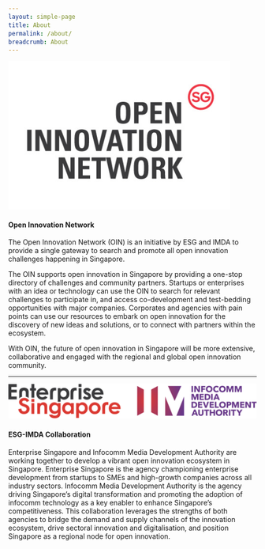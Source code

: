 ```yaml
---
layout: simple-page
title: About
permalink: /about/
breadcrumb: About
---
```

<img src="/images/OIN-logo.jpg" alt="1" width="450" height="300">

#### Open Innovation Network

The Open Innovation Network (OIN) is an initiative by ESG and IMDA to provide a single gateway to search and promote all open innovation challenges happening in Singapore. 

The OIN supports open innovation in Singapore by providing a one-stop directory of challenges and community partners. Startups or enterprises with an idea or technology can use the OIN to search for relevant challenges to participate in, and access co-development and test-bedding opportunities with major companies. Corporates and agencies with pain points can use our resources to embark on open innovation for the discovery of new ideas and solutions, or to connect with partners within the ecosystem.

With OIN, the future of open innovation in Singapore will be more extensive, collaborative and engaged with the regional and global open innovation community.

---

![2](/images/about/esg-imda-collaboration.jpeg)

#### ESG-IMDA Collaboration

Enterprise Singapore and Infocomm Media Development Authority are working together to develop a vibrant open innovation ecosystem in Singapore. Enterprise Singapore is the agency championing enterprise development from startups to SMEs and high-growth companies across all industry sectors. Infocomm Media Development Authority is the agency driving Singapore’s digital transformation and promoting the adoption of infocomm technology as a key enabler to enhance Singapore’s competitiveness. This collaboration leverages the strengths of both agencies to bridge the demand and supply channels of the innovation ecosystem, drive sectoral innovation and digitalisation, and position Singapore as a regional node for open innovation.

